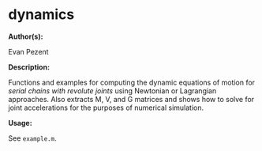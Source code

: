 # dynamics

**Author(s):**

Evan Pezent

**Description:**

Functions and examples for computing the dynamic equations of motion for *serial chains with revolute joints* using Newtonian or Lagrangian approaches. Also extracts M, V, and G matrices and shows how to solve for joint accelerations for the purposes of numerical simulation.

**Usage:**

See `example.m`.
